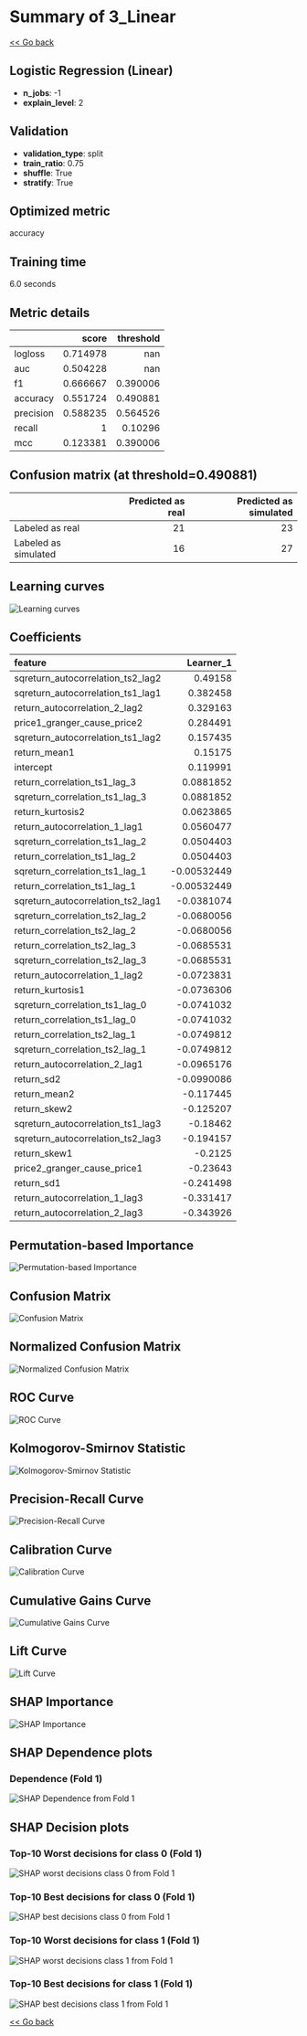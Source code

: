 # Summary of 3_Linear

[<< Go back](../README.md)


## Logistic Regression (Linear)
- **n_jobs**: -1
- **explain_level**: 2

## Validation
 - **validation_type**: split
 - **train_ratio**: 0.75
 - **shuffle**: True
 - **stratify**: True

## Optimized metric
accuracy

## Training time

6.0 seconds

## Metric details
|           |    score |   threshold |
|:----------|---------:|------------:|
| logloss   | 0.714978 |  nan        |
| auc       | 0.504228 |  nan        |
| f1        | 0.666667 |    0.390006 |
| accuracy  | 0.551724 |    0.490881 |
| precision | 0.588235 |    0.564526 |
| recall    | 1        |    0.10296  |
| mcc       | 0.123381 |    0.390006 |


## Confusion matrix (at threshold=0.490881)
|                      |   Predicted as real |   Predicted as simulated |
|:---------------------|--------------------:|-------------------------:|
| Labeled as real      |                  21 |                       23 |
| Labeled as simulated |                  16 |                       27 |

## Learning curves
![Learning curves](learning_curves.png)

## Coefficients
| feature                           |   Learner_1 |
|:----------------------------------|------------:|
| sqreturn_autocorrelation_ts2_lag2 |  0.49158    |
| sqreturn_autocorrelation_ts1_lag1 |  0.382458   |
| return_autocorrelation_2_lag2     |  0.329163   |
| price1_granger_cause_price2       |  0.284491   |
| sqreturn_autocorrelation_ts1_lag2 |  0.157435   |
| return_mean1                      |  0.15175    |
| intercept                         |  0.119991   |
| return_correlation_ts1_lag_3      |  0.0881852  |
| sqreturn_correlation_ts1_lag_3    |  0.0881852  |
| return_kurtosis2                  |  0.0623865  |
| return_autocorrelation_1_lag1     |  0.0560477  |
| sqreturn_correlation_ts1_lag_2    |  0.0504403  |
| return_correlation_ts1_lag_2      |  0.0504403  |
| sqreturn_correlation_ts1_lag_1    | -0.00532449 |
| return_correlation_ts1_lag_1      | -0.00532449 |
| sqreturn_autocorrelation_ts2_lag1 | -0.0381074  |
| sqreturn_correlation_ts2_lag_2    | -0.0680056  |
| return_correlation_ts2_lag_2      | -0.0680056  |
| return_correlation_ts2_lag_3      | -0.0685531  |
| sqreturn_correlation_ts2_lag_3    | -0.0685531  |
| return_autocorrelation_1_lag2     | -0.0723831  |
| return_kurtosis1                  | -0.0736306  |
| sqreturn_correlation_ts1_lag_0    | -0.0741032  |
| return_correlation_ts1_lag_0      | -0.0741032  |
| return_correlation_ts2_lag_1      | -0.0749812  |
| sqreturn_correlation_ts2_lag_1    | -0.0749812  |
| return_autocorrelation_2_lag1     | -0.0965176  |
| return_sd2                        | -0.0990086  |
| return_mean2                      | -0.117445   |
| return_skew2                      | -0.125207   |
| sqreturn_autocorrelation_ts1_lag3 | -0.18462    |
| sqreturn_autocorrelation_ts2_lag3 | -0.194157   |
| return_skew1                      | -0.2125     |
| price2_granger_cause_price1       | -0.23643    |
| return_sd1                        | -0.241498   |
| return_autocorrelation_1_lag3     | -0.331417   |
| return_autocorrelation_2_lag3     | -0.343926   |


## Permutation-based Importance
![Permutation-based Importance](permutation_importance.png)
## Confusion Matrix

![Confusion Matrix](confusion_matrix.png)


## Normalized Confusion Matrix

![Normalized Confusion Matrix](confusion_matrix_normalized.png)


## ROC Curve

![ROC Curve](roc_curve.png)


## Kolmogorov-Smirnov Statistic

![Kolmogorov-Smirnov Statistic](ks_statistic.png)


## Precision-Recall Curve

![Precision-Recall Curve](precision_recall_curve.png)


## Calibration Curve

![Calibration Curve](calibration_curve_curve.png)


## Cumulative Gains Curve

![Cumulative Gains Curve](cumulative_gains_curve.png)


## Lift Curve

![Lift Curve](lift_curve.png)



## SHAP Importance
![SHAP Importance](shap_importance.png)

## SHAP Dependence plots

### Dependence (Fold 1)
![SHAP Dependence from Fold 1](learner_fold_0_shap_dependence.png)

## SHAP Decision plots

### Top-10 Worst decisions for class 0 (Fold 1)
![SHAP worst decisions class 0 from Fold 1](learner_fold_0_shap_class_0_worst_decisions.png)
### Top-10 Best decisions for class 0 (Fold 1)
![SHAP best decisions class 0 from Fold 1](learner_fold_0_shap_class_0_best_decisions.png)
### Top-10 Worst decisions for class 1 (Fold 1)
![SHAP worst decisions class 1 from Fold 1](learner_fold_0_shap_class_1_worst_decisions.png)
### Top-10 Best decisions for class 1 (Fold 1)
![SHAP best decisions class 1 from Fold 1](learner_fold_0_shap_class_1_best_decisions.png)

[<< Go back](../README.md)
